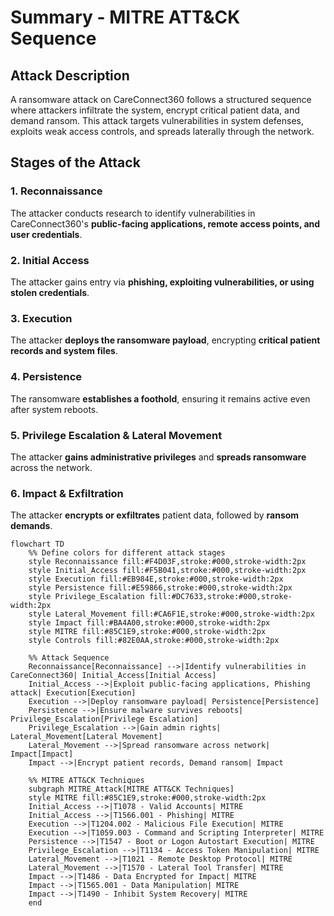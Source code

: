 # Summary - MITRE ATT&CK Sequence
## Attack Description
A ransomware attack on CareConnect360 follows a structured sequence where attackers infiltrate the system, encrypt critical patient data, and demand ransom. This attack targets vulnerabilities in system defenses, exploits weak access controls, and spreads laterally through the network.

## Stages of the Attack

### **1. Reconnaissance**
The attacker conducts research to identify vulnerabilities in CareConnect360's **public-facing applications, remote access points, and user credentials**.

### **2. Initial Access**
The attacker gains entry via **phishing, exploiting vulnerabilities, or using stolen credentials**.

### **3. Execution**
The attacker **deploys the ransomware payload**, encrypting **critical patient records and system files**.

### **4. Persistence**
The ransomware **establishes a foothold**, ensuring it remains active even after system reboots.

### **5. Privilege Escalation & Lateral Movement**
The attacker **gains administrative privileges** and **spreads ransomware** across the network.

### **6. Impact & Exfiltration**
The attacker **encrypts or exfiltrates** patient data, followed by **ransom demands**.

```mermaid
flowchart TD
    %% Define colors for different attack stages
    style Reconnaissance fill:#F4D03F,stroke:#000,stroke-width:2px
    style Initial_Access fill:#F5B041,stroke:#000,stroke-width:2px
    style Execution fill:#EB984E,stroke:#000,stroke-width:2px
    style Persistence fill:#E59866,stroke:#000,stroke-width:2px
    style Privilege_Escalation fill:#DC7633,stroke:#000,stroke-width:2px
    style Lateral_Movement fill:#CA6F1E,stroke:#000,stroke-width:2px
    style Impact fill:#BA4A00,stroke:#000,stroke-width:2px
    style MITRE fill:#85C1E9,stroke:#000,stroke-width:2px
    style Controls fill:#82E0AA,stroke:#000,stroke-width:2px

    %% Attack Sequence
    Reconnaissance[Reconnaissance] -->|Identify vulnerabilities in CareConnect360| Initial_Access[Initial Access]
    Initial_Access -->|Exploit public-facing applications, Phishing attack| Execution[Execution]
    Execution -->|Deploy ransomware payload| Persistence[Persistence]
    Persistence -->|Ensure malware survives reboots| Privilege_Escalation[Privilege Escalation]
    Privilege_Escalation -->|Gain admin rights| Lateral_Movement[Lateral Movement]
    Lateral_Movement -->|Spread ransomware across network| Impact[Impact]
    Impact -->|Encrypt patient records, Demand ransom| Impact

    %% MITRE ATT&CK Techniques
    subgraph MITRE_Attack[MITRE ATT&CK Techniques]
    style MITRE fill:#85C1E9,stroke:#000,stroke-width:2px
    Initial_Access -->|T1078 - Valid Accounts| MITRE
    Initial_Access -->|T1566.001 - Phishing| MITRE
    Execution -->|T1204.002 - Malicious File Execution| MITRE
    Execution -->|T1059.003 - Command and Scripting Interpreter| MITRE
    Persistence -->|T1547 - Boot or Logon Autostart Execution| MITRE
    Privilege_Escalation -->|T1134 - Access Token Manipulation| MITRE
    Lateral_Movement -->|T1021 - Remote Desktop Protocol| MITRE
    Lateral_Movement -->|T1570 - Lateral Tool Transfer| MITRE
    Impact -->|T1486 - Data Encrypted for Impact| MITRE
    Impact -->|T1565.001 - Data Manipulation| MITRE
    Impact -->|T1490 - Inhibit System Recovery| MITRE
    end